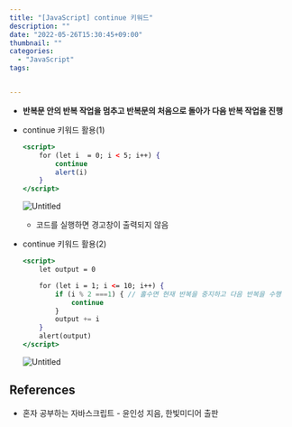 ```yaml
---
title: "[JavaScript] continue 키워드"
description: ""
date: "2022-05-26T15:30:45+09:00"
thumbnail: ""
categories:
  - "JavaScript"
tags:


---
```

<!--more-->

- **반복문 안의 반복 작업을 멈추고 반복문의 처음으로 돌아가 다음 반복 작업을 진행**
- continue 키워드 활용(1)
    
    ```jsx
    <script>
    	for (let i  = 0; i < 5; i++) {
    		continue
    		alert(i)
    	}
    </script>
    ```
    
    ![Untitled](/images/lang_javascript/study/JavaScript_continue_키워드/Untitled.png)
    
    - 코드를 실행하면 경고창이 출력되지 않음


- continue 키워드 활용(2)
    
    ```jsx
    <script>
    	let output = 0
    
    	for (let i = 1; i <= 10; i++) {
    		if (i % 2 ===1) { // 홀수면 현재 반복을 중지하고 다음 반복을 수행
    			continue
    		}
    		output += i
    	}
    	alert(output)
    </script>
    ```
    
    ![Untitled](/images/lang_javascript/study/JavaScript_continue_키워드/Untitled%201.png)
    

## References

- 혼자 공부하는 자바스크립트 - 윤인성 지음, 한빛미디어 출판